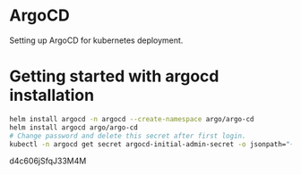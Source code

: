 # ArgoCD
Setting up ArgoCD for kubernetes deployment.

# Getting started with argocd installation
```bash
helm install argocd -n argocd --create-namespace argo/argo-cd
helm install argocd argo/argo-cd
# Change password and delete this secret after first login.
kubectl -n argocd get secret argocd-initial-admin-secret -o jsonpath="{.data.password}" | base64 -d
```

d4c606jSfqJ33M4M

